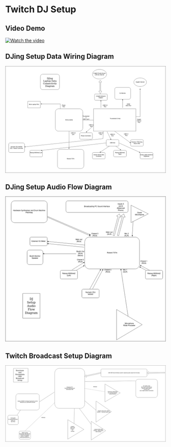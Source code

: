 # Twitch DJ Setup

## Video Demo
[![Watch the video](https://img.youtube.com/vi/4pt2nO5LPyc/0.jpg)](https://www.youtube.com/watch?v=4pt2nO5LPyc)

## DJing Setup Data Wiring Diagram
![alt text](DJDC%20DJing%20Laptop%20Data%20Connectivity%20Diagram.drawio.png "DJing Setup Data Wiring Diagram")

## DJing Setup Audio Flow Diagram
![alt text](DJDC%20Setup%20Audio%20Flow%20Diagram.drawio.png "DJing Setup Audio Flow Diagram")

## Twitch Broadcast Setup Diagram
![alt text](DJDC%20Broadcast%20setup.drawio.png "Twitch Broadcast Setup Diagram")
